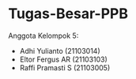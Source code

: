 # Tugas-Besar-PPB
Anggota Kelompok 5:
- Adhi Yulianto (21103014)
- Eltor Fergus AR (21103103)
- Raffi Pramasti S (21103005)
